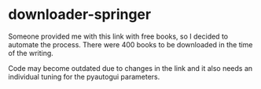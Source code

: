 ﻿# downloader-springer

Someone provided me with this link with free books, so I decided to automate the process.
There were 400 books to be downloaded in the time of the writing.

Code may become outdated due to changes in the link and it also needs an individual tuning for the pyautogui parameters.
